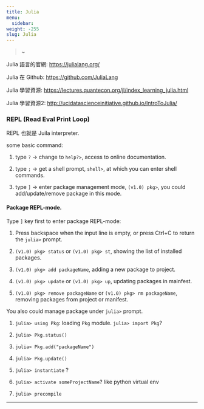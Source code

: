 ```yaml
---
title: Julia
menu:
  sidebar:
weight: -255
slug: Julia
---
```

> ~

Julia 語言的官網: https://julialang.org/

Julia 在 Github: https://github.com/JuliaLang

Julia 學習資源: https://lectures.quantecon.org/jl/index_learning_julia.html

Julia 學習資源2: http://ucidatascienceinitiative.github.io/IntroToJulia/


### REPL (Read Eval Print Loop)
REPL 也就是 Juila interpreter.

some basic command:

1. type `?` -> change to `help?>`, access to online documentation.

2. type `;` -> get a shell prompt, `shell>`, at which you can enter shell commands.

3. type `]` -> enter package management mode, `(v1.0) pkg>`, you could add/update/remove package in this mode.

#### Package REPL-mode.
Type `]` key first to enter package REPL-mode:

1. Press backspace when the input line is empty, or press Ctrl+C to return the `julia>` prompt.

2. `(v1.0) pkg> status` or `(v1.0) pkg> st`, showing the list of installed packages.

3. `(v1.0) pkg> add packageName`, adding a new package to project.

4. `(v1.0) pkg> update` or `(v1.0) pkg> up`, updating packages in mainfest.

5. `(v1.0) pkg> remove packageName` or `(v1.0) pkg> rm packageName`, removing packages from project or manifest.

You also could manage package under `julia>` prompt.

1. `julia> using Pkg`: loading `Pkg` module. `julia> import Pkg`?


2. `julia> Pkg.status()`

3. `julia> Pkg.add("packageName")`

4. `julia> Pkg.update()`

5. `julia> instantiate` ?

6. `julia> activate someProjectName`? like python virtual env

7. `julia> precompile`


---
